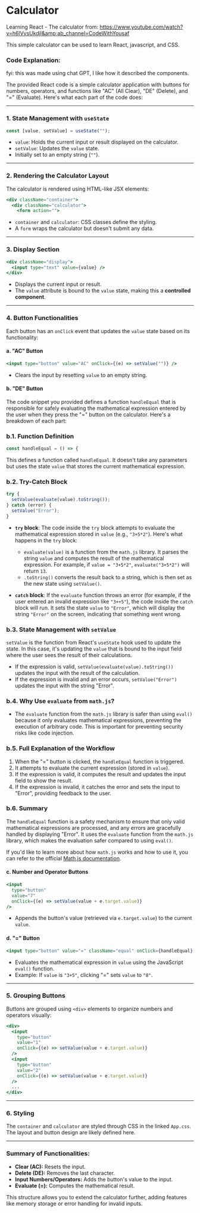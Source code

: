# Calculator

Learning React - The calculator from: https://www.youtube.com/watch?v=h6lVvsUkdjI&amp;ab_channel=CodeWithYousaf

This simple calculator can be used to learn React, javascript, and CSS.

### Code Explanation:

fyi: this was made using chat GPT, I like how it described the components.

The provided React code is a simple calculator application with buttons for numbers, operators, and functions like "AC" (All Clear), "DE" (Delete), and "=" (Evaluate). Here's what each part of the code does:

---

### 1. **State Management with `useState`**

```jsx
const [value, setValue] = useState("");
```

- `value`: Holds the current input or result displayed on the calculator.
- `setValue`: Updates the `value` state.
- Initially set to an empty string (`""`).

---

### 2. **Rendering the Calculator Layout**

The calculator is rendered using HTML-like JSX elements:

```jsx
<div className="container">
  <div className="calculator">
    <form action="">
```

- `container` and `calculator`: CSS classes define the styling.
- A `form` wraps the calculator but doesn't submit any data.

---

### 3. **Display Section**

```jsx
<div className="display">
  <input type="text" value={value} />
</div>
```

- Displays the current input or result.
- The `value` attribute is bound to the `value` state, making this a **controlled component**.

---

### 4. **Button Functionalities**

Each button has an `onClick` event that updates the `value` state based on its functionality:

#### a. **"AC" Button**

```jsx
<input type="button" value="AC" onClick={(e) => setValue("")} />
```

- Clears the input by resetting `value` to an empty string.

#### b. **"DE" Button**

The code snippet you provided defines a function `handleEqual` that is responsible for safely evaluating the mathematical expression entered by the user when they press the "=" button on the calculator. Here's a breakdown of each part:

### b.1. **Function Definition**

```javascript
const handleEqual = () => {
```

This defines a function called `handleEqual`. It doesn't take any parameters but uses the state `value` that stores the current mathematical expression.

### b.2. **Try-Catch Block**

```javascript
try {
  setValue(evaluate(value).toString());
} catch (error) {
  setValue("Error");
}
```

- **`try` block**: The code inside the `try` block attempts to evaluate the mathematical expression stored in `value` (e.g., `"3+5*2"`). Here's what happens in the `try` block:

  - `evaluate(value)` is a function from the `math.js` library. It parses the string `value` and computes the result of the mathematical expression. For example, if `value = "3+5*2"`, `evaluate("3+5*2")` will return `13`.
  - `.toString()` converts the result back to a string, which is then set as the new state using `setValue()`.

- **`catch` block**: If the `evaluate` function throws an error (for example, if the user entered an invalid expression like `"3++5"`), the code inside the `catch` block will run. It sets the state `value` to `"Error"`, which will display the string `"Error"` on the screen, indicating that something went wrong.

### b.3. **State Management with `setValue`**

`setValue` is the function from React's `useState` hook used to update the state. In this case, it's updating the `value` that is bound to the input field where the user sees the result of their calculations.

- If the expression is valid, `setValue(evaluate(value).toString())` updates the input with the result of the calculation.
- If the expression is invalid and an error occurs, `setValue("Error")` updates the input with the string "Error".

### b.4. **Why Use `evaluate` from `math.js`?**

- The `evaluate` function from the `math.js` library is safer than using `eval()` because it only evaluates mathematical expressions, preventing the execution of arbitrary code. This is important for preventing security risks like code injection.

### b.5. Full Explanation of the Workflow

1. When the "=" button is clicked, the `handleEqual` function is triggered.
2. It attempts to evaluate the current expression (stored in `value`).
3. If the expression is valid, it computes the result and updates the input field to show the result.
4. If the expression is invalid, it catches the error and sets the input to "Error", providing feedback to the user.

### b.6. Summary

The `handleEqual` function is a safety mechanism to ensure that only valid mathematical expressions are processed, and any errors are gracefully handled by displaying "Error". It uses the `evaluate` function from the `math.js` library, which makes the evaluation safer compared to using `eval()`.

If you'd like to learn more about how `math.js` works and how to use it, you can refer to the official [Math.js documentation](https://mathjs.org/docs/).

#### c. **Number and Operator Buttons**

```jsx
<input
  type="button"
  value="7"
  onClick={(e) => setValue(value + e.target.value)}
/>
```

- Appends the button's value (retrieved via `e.target.value`) to the current `value`.

#### d. **"=" Button**

```jsx
<input type="button" value="=" className="equal" onClick={handleEqual} />
```

- Evaluates the mathematical expression in `value` using the JavaScript `eval()` function.
- Example: If `value` is `"3+5"`, clicking "=" sets `value` to `"8"`.

---

### 5. **Grouping Buttons**

Buttons are grouped using `<div>` elements to organize numbers and operators visually:

```jsx
<div>
  <input
    type="button"
    value="1"
    onClick={(e) => setValue(value + e.target.value)}
  />
  <input
    type="button"
    value="2"
    onClick={(e) => setValue(value + e.target.value)}
  />
  ...
</div>
```

---

### 6. **Styling**

The `container` and `calculator` are styled through CSS in the linked `App.css`. The layout and button design are likely defined here.

---

### Summary of Functionalities:

- **Clear (AC):** Resets the input.
- **Delete (DE):** Removes the last character.
- **Input Numbers/Operators:** Adds the button's value to the input.
- **Evaluate (=):** Computes the mathematical result.

This structure allows you to extend the calculator further, adding features like memory storage or error handling for invalid inputs.
